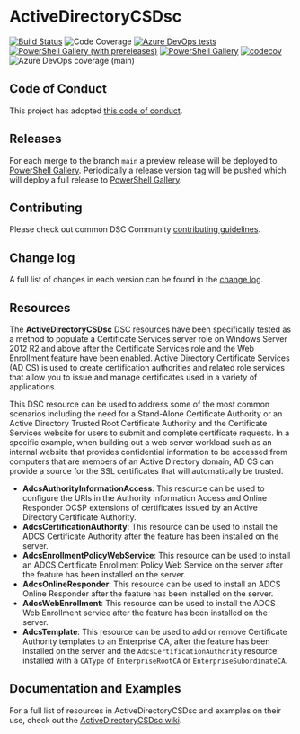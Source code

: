 # ActiveDirectoryCSDsc

[![Build Status](https://dev.azure.com/dsccommunity/ActiveDirectoryCSDsc/_apis/build/status/dsccommunity.ActiveDirectoryCSDsc?branchName=main)](https://dev.azure.com/dsccommunity/ActiveDirectoryCSDsc/_build/latest?definitionId=24&branchName=main)
![Code Coverage](https://img.shields.io/azure-devops/coverage/dsccommunity/ActiveDirectoryCSDsc/24/main)
[![Azure DevOps tests](https://img.shields.io/azure-devops/tests/dsccommunity/ActiveDirectoryCSDsc/24/main)](https://dsccommunity.visualstudio.com/ActiveDirectoryCSDsc/_test/analytics?definitionId=24&contextType=build)
[![PowerShell Gallery (with prereleases)](https://img.shields.io/powershellgallery/vpre/ActiveDirectoryCSDsc?label=ActiveDirectoryCSDsc%20Preview)](https://www.powershellgallery.com/packages/ActiveDirectoryCSDsc/)
[![PowerShell Gallery](https://img.shields.io/powershellgallery/v/ActiveDirectoryCSDsc?label=ActiveDirectoryCSDsc)](https://www.powershellgallery.com/packages/ActiveDirectoryCSDsc/)
[![codecov](https://codecov.io/gh/dsccommunity/ActiveDirectoryCSDsc/branch/main/graph/badge.svg)](https://codecov.io/gh/dsccommunity/ActiveDirectoryCSDsc)
![Azure DevOps coverage (main)](https://img.shields.io/azure-devops/coverage/dsccommunity/ActiveDirectoryCSDsc/14/main)


## Code of Conduct

This project has adopted [this code of conduct](CODE_OF_CONDUCT.md).

## Releases

For each merge to the branch `main` a preview release will be
deployed to [PowerShell Gallery](https://www.powershellgallery.com/).
Periodically a release version tag will be pushed which will deploy a
full release to [PowerShell Gallery](https://www.powershellgallery.com/).

## Contributing

Please check out common DSC Community [contributing guidelines](https://dsccommunity.org/guidelines/contributing).

## Change log

A full list of changes in each version can be found in the [change log](CHANGELOG.md).

## Resources

The **ActiveDirectoryCSDsc** DSC resources have been specifically tested as a method
to populate a Certificate Services server role on Windows Server 2012 R2 and above
after the Certificate Services role and the Web Enrollment feature have been enabled.
Active Directory Certificate Services (AD CS) is used to create certification
authorities and related role services that allow you to issue and manage certificates
used in a variety of applications.

This DSC resource can be used to address some of the most common scenarios including
the need for a Stand-Alone Certificate Authority or an Active Directory Trusted
Root Certificate Authority and the Certificate Services website for users to submit
and complete certificate requests.
In a specific example, when building out a web server workload such as an internal
website that provides confidential information to be accessed from computers that
are members of an Active Directory domain, AD CS can provide a source for the SSL
certificates that will automatically be trusted.

- **AdcsAuthorityInformationAccess**: This resource can be used to configure the
  URIs in the Authority Information Access and Online Responder OCSP extensions
  of certificates issued by an Active Directory Certificate Authority.
- **AdcsCertificationAuthority**: This resource can be used to install the ADCS
  Certificate Authority after the feature has been installed on the server.
- **AdcsEnrollmentPolicyWebService**: This resource can be used to
  install an ADCS Certificate Enrollment Policy Web Service on the server after
  the feature has been installed on the server.
- **AdcsOnlineResponder**: This resource can be used to install an ADCS Online
  Responder after the feature has been installed on the server.
- **AdcsWebEnrollment**: This resource can be used to install the ADCS Web
  Enrollment service after the feature has been installed on the server.
- **AdcsTemplate**: This resource can be used to add or remove Certificate
  Authority templates to an Enterprise CA, after the feature has been installed
  on the server and the `AdcsCertificationAuthority` resource installed with a
  `CAType` of `EnterpriseRootCA` or `EnterpriseSubordinateCA`.

## Documentation and Examples

For a full list of resources in ActiveDirectoryCSDsc and examples on their use, check
out the [ActiveDirectoryCSDsc wiki](https://github.com/dsccommunity/ActiveDirectoryCSDsc/wiki).
